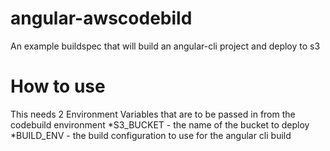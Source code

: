# angular-awscodebild
An example buildspec that will build an angular-cli project and deploy to s3

# How to use
This needs 2 Environment Variables that are to be passed in from the codebuild environment
*S3_BUCKET - the name of the bucket to deploy
*BUILD_ENV - the build configuration to use for the angular cli build
